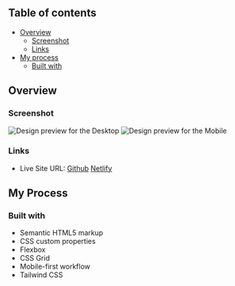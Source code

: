 
## Table of contents

- [Overview](#overview)
  - [Screenshot](#screenshot)
  - [Links](#links)
- [My process](#my-process)
  - [Built with](#built-with)


## Overview

### Screenshot

![Design preview for the Desktop](assets/Screenshot%20Desktop%20Results%20summary%20component.png)
![Design preview for the Mobile](assets/Screen%20Shot%20Mobile.png)


### Links

- Live Site URL: [Github](https://vishwaj33t.github.io/github-docs-clone/)
[Netlify](https://github-docs-clone-by-vishwajeet.netlify.app/)


## My Process

### Built with

- Semantic HTML5 markup
- CSS custom properties
- Flexbox
- CSS Grid
- Mobile-first workflow
- Tailwind CSS
